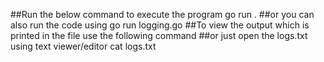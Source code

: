 ##Run the below command to execute the program 
go run .
##or you can also run the code using
go run logging.go
##To view the output which is printed in the file use the following command 
##or just open the logs.txt using text viewer/editor
cat logs.txt
